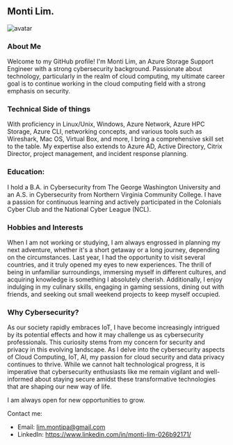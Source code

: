 ## Monti Lim.

![avatar](https://user-images.githubusercontent.com/67212651/85216287-a2e69f00-b350-11ea-95c4-21d11e5474b9.png)

### About Me
Welcome to my GitHub profile! I'm Monti Lim, an Azure Storage Support Engineer with a strong cybersecurity background. Passionate about technology, particularly in the realm of cloud computing, my ultimate career goal is to continue working in the cloud computing field with a strong emphasis on security.

### Technical Side of things
With proficiency in Linux/Unix, Windows, Azure Network, Azure HPC Storage, Azure CLI, networking concepts, and various tools such as Wireshark, Mac OS, Virtual Box, and more, I bring a comprehensive skill set to the table. My expertise also extends to Azure AD, Active Directory, Citrix Director, project management, and incident response planning.

### Education:
I hold a B.A. in Cybersecurity from The George Washington University and an A.S. in Cybersecurity from Northern Virginia Community College. I have a passion for continuous learning and actively participated in the Colonials Cyber Club and the National Cyber League (NCL).

### Hobbies and Interests
When I am not working or studying, I am always engrossed in planning my next adventure, whether it's a short getaway or a long journey, depending on the circumstances. Last year, I had the opportunity to visit several countries, and it truly opened my eyes to new experiences. The thrill of being in unfamiliar surroundings, immersing myself in different cultures, and acquiring knowledge is something I absolutely cherish. Additionally, I enjoy indulging in my culinary skills, engaging in gaming sessions, dining out with friends, and seeking out small weekend projects to keep myself occupied.

### Why Cybersecurity?
As our society rapidly embraces IoT, I have become increasingly intrigued by its potential effects and how it may challenge us as cybersecurity professionals. This curiosity stems from my concern for security and privacy in this evolving landscape. As I delve into the cybersecurity aspects of Cloud Computing, IoT, AI, my passion for cloud security and data privacy continues to thrive. While we cannot halt technological progress, it is imperative that cybersecurity enthusiasts like me remain vigilant and well-informed about staying secure amidst these transformative technologies that are shaping our new way of life.

I am always open for new opportunities to grow.

Contact me: 
- Email: lim.montipa@gmail.com
- LinkedIn: https://www.linkedin.com/in/monti-lim-026b92171/



